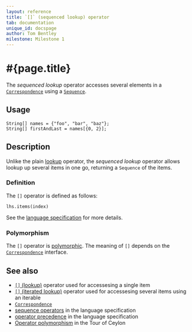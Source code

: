 ```yaml
---
layout: reference
title: `[]` (sequenced lookup) operator
tab: documentation
unique_id: docspage
author: Tom Bentley
milestone: Milestone 1
---
```


# #{page.title}

The *sequenced lookup* operator accesses several elements in a 
[`Correspondence`](../../ceylon.language/Correspondence) 
using a 
[`Sequence`](../../ceylon.language/Sequence).

## Usage 

    String[] names = {"foo", "bar", "baz"};
    String[] firstAndLast = names[{0, 2}];

## Description

Unlike the plain [lookup](../lookup) operator, the *sequenced lookup* operator
allows lookup up several items in one go, returning a `Sequence` of the items.

### Definition

The `[]` operator is defined as follows:

    lhs.items(index)

See the [language specification](#{site.urls.spec}#listmap) for 
more details.

### Polymorphism

The `[]` operator is [polymorphic](/documentation/reference/operator/operator-polymorphism). 
The meaning of `[]` depends on the 
[`Correspondence`](../../ceylon.language/Correspondence) 
interface.

## See also

* [`[]` (lookup)](../lookup) operator used for accessesing a single item
* [`[]` (iterated lookup)](../iterated-lookup) operator used for accessesing several items using an iterable
* [`Correspondence`](../../ceylon.language/Correspondence)
* [sequence operators](#{site.urls.spec}#listmap) in the 
  language specification
* [operator precedence](#{site.urls.spec}#operatorprecedence) in the 
  language specification
* [Operator polymorphism](/documentation/tour/language-module/#operator_polymorphism) 
  in the Tour of Ceylon

